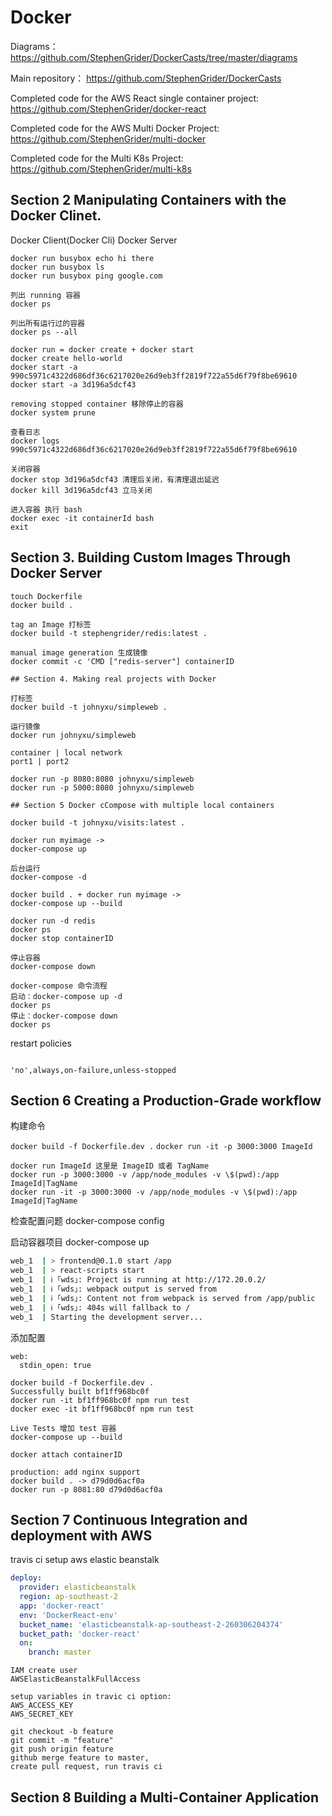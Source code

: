 # Docker

Diagrams：
https://github.com/StephenGrider/DockerCasts/tree/master/diagrams

Main repository：
https://github.com/StephenGrider/DockerCasts

Completed code for the AWS React single container project:
https://github.com/StephenGrider/docker-react

Completed code for the AWS Multi Docker Project:
https://github.com/StephenGrider/multi-docker

Completed code for the Multi K8s Project:
https://github.com/StephenGrider/multi-k8s

## Section 2 Manipulating Containers with the Docker Clinet.

Docker Client(Docker Cli)
Docker Server

```
docker run busybox echo hi there
docker run busybox ls
docker run busybox ping google.com

列出 running 容器
docker ps

列出所有运行过的容器
docker ps --all

docker run = docker create + docker start
docker create hello-world
docker start -a 990c5971c4322d686df36c6217020e26d9eb3ff2819f722a55d6f79f8be69610
docker start -a 3d196a5dcf43

removing stopped container 移除停止的容器
docker system prune

查看日志
docker logs 990c5971c4322d686df36c6217020e26d9eb3ff2819f722a55d6f79f8be69610

关闭容器
docker stop 3d196a5dcf43 清理后关闭，有清理退出延迟
docker kill 3d196a5dcf43 立马关闭

进入容器 执行 bash
docker exec -it containerId bash
exit
```

## Section 3. Building Custom Images Through Docker Server

```
touch Dockerfile
docker build .

tag an Image 打标签
docker build -t stephengrider/redis:latest .

manual image generation 生成镜像
docker commit -c 'CMD ["redis-server"] containerID

## Section 4. Making real projects with Docker

打标签
docker build -t johnyxu/simpleweb .

运行镜像
docker run johnyxu/simpleweb

container | local network
port1 | port2

docker run -p 8080:8080 johnyxu/simpleweb
docker run -p 5000:8080 johnyxu/simpleweb

## Section 5 Docker cCompose with multiple local containers

docker build -t johnyxu/visits:latest .

docker run myimage ->
docker-compose up

后台运行
docker-compose -d

docker build . + docker run myimage ->
docker-compose up --build

docker run -d redis
docker ps
docker stop containerID

停止容器
docker-compose down

docker-compose 命令流程
启动：docker-compose up -d
docker ps
停止：docker-compose down
docker ps
```

restart policies

```

'no',always,on-failure,unless-stopped

```

## Section 6 Creating a Production-Grade workflow

构建命令

`docker build -f Dockerfile.dev .`
`docker run -it -p 3000:3000 ImageId`

```
docker run ImageId 这里是 ImageID 或者 TagName
docker run -p 3000:3000 -v /app/node_modules -v \$(pwd):/app ImageId|TagName
docker run -it -p 3000:3000 -v /app/node_modules -v \$(pwd):/app ImageId|TagName
```

检查配置问题
docker-compose config

启动容器项目
docker-compose up

```bash
web_1  | > frontend@0.1.0 start /app
web_1  | > react-scripts start
web_1  | ℹ ｢wds｣: Project is running at http://172.20.0.2/
web_1  | ℹ ｢wds｣: webpack output is served from
web_1  | ℹ ｢wds｣: Content not from webpack is served from /app/public
web_1  | ℹ ｢wds｣: 404s will fallback to /
web_1  | Starting the development server...
```

添加配置

```docker
web:
  stdin_open: true
```

```
docker build -f Dockerfile.dev .
Successfully built bf1ff968bc0f
docker run -it bf1ff968bc0f npm run test
docker exec -it bf1ff968bc0f npm run test

Live Tests 增加 test 容器
docker-compose up --build

docker attach containerID

production: add nginx support
docker build . -> d79d0d6acf0a
docker run -p 8081:80 d79d0d6acf0a
```

## Section 7 Continuous Integration and deployment with AWS

travis ci setup
aws elastic beanstalk

```yml
deploy:
  provider: elasticbeanstalk
  region: ap-southeast-2
  app: 'docker-react'
  env: 'DockerReact-env'
  bucket_name: 'elasticbeanstalk-ap-southeast-2-260306204374'
  bucket_path: 'docker-react'
  on:
    branch: master
```

```
IAM create user
AWSElasticBeanstalkFullAccess

setup variables in travic ci option:
AWS_ACCESS_KEY
AWS_SECRET_KEY

git checkout -b feature
git commit -m "feature"
git push origin feature
github merge feature to master,
create pull request, run travis ci
```

## Section 8 Building a Multi-Container Application
